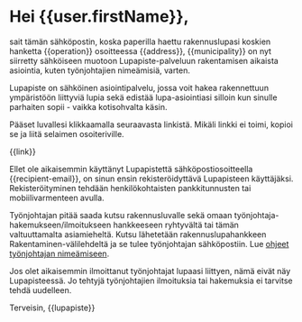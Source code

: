 # Hei {{user.firstName}},

sait t&auml;m&auml;n s&auml;hk&ouml;postin, koska paperilla haettu rakennuslupasi koskien hanketta {{operation}} osoitteessa {{address}}, {{municipality}} on nyt siirretty s&auml;hk&ouml;iseen muotoon Lupapiste-palveluun rakentamisen aikaista asiointia, kuten ty&ouml;njohtajien nime&auml;misi&auml;, varten.

Lupapiste on s&auml;hk&ouml;inen asiointipalvelu, jossa voit hakea rakennettuun ymp&auml;rist&ouml;&ouml;n liittyvi&auml; lupia sek&auml; edist&auml;&auml; lupa-asiointiasi silloin kun sinulle parhaiten sopii - vaikka kotisohvalta k&auml;sin.

P&auml;&auml;set luvallesi klikkaamalla seuraavasta linkist&auml;. Mik&auml;li linkki ei toimi, kopioi se ja liit&auml; selaimen osoiteriville.

{{link}}

Ellet ole aikaisemmin k&auml;ytt&auml;nyt Lupapistett&auml; s&auml;hk&ouml;postiosoitteella {{recipient-email}}, on sinun ensin rekister&ouml;idytt&auml;v&auml; Lupapisteen k&auml;ytt&auml;j&auml;ksi. Rekister&ouml;ityminen tehd&auml;&auml;n henkil&ouml;kohtaisten pankkitunnusten tai mobiilivarmenteen avulla.

Ty&ouml;njohtajan pit&auml;&auml; saada kutsu rakennusluvalle sek&auml; omaan ty&ouml;njohtaja-hakemukseen/ilmoitukseen hankkeeseen ryhtyv&auml;lt&auml; tai t&auml;m&auml;n valtuuttamalta asiamiehelt&auml;. Kutsu l&auml;hetet&auml;&auml;n rakennuslupahankkeen Rakentaminen-v&auml;lilehdelt&auml; ja se tulee ty&ouml;njohtajan s&auml;hk&ouml;postiin. Lue [ohjeet ty&ouml;njohtajan nime&auml;miseen](https://www.lupapiste.fi/ohjeet/luvanhakijoille/tyonjohtajan-nimeaminen).

Jos olet aikaisemmin ilmoittanut ty&ouml;njohtajat lupaasi liittyen, n&auml;m&auml; eiv&auml;t n&auml;y Lupapisteess&auml;. Jo tehtyj&auml; ty&ouml;njohtajien ilmoituksia tai hakemuksia ei tarvitse tehd&auml; uudelleen.

Terveisin,
{{lupapiste}}